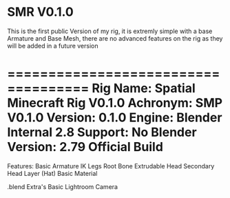 # SMR V0.1.0
This is the first public Version of my rig, it is extremly simple with a base Armature and Base Mesh, there are no advanced features on the rig as they will be added in a future version

====================================
Rig Name: Spatial Minecraft Rig V0.1.0
Achronym: SMP V0.1.0
Version: 0.1.0
Engine: Blender Internal
2.8 Support: No
Blender Version: 2.79 Official Build
====================================

Features:
    Basic Armature
    IK Legs
    Root Bone
    Extrudable Head
    Secondary Head Layer (Hat)
    Basic Material
    
.blend Extra's
    Basic Lightroom
    Camera
